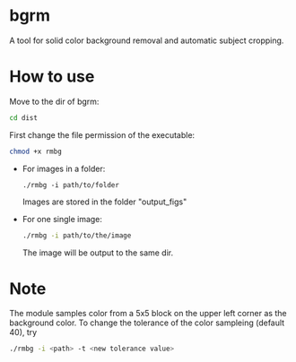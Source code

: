 # bgrm
A tool for solid color background removal and automatic subject cropping.

# How to use
Move to the dir of bgrm:
```bash
cd dist
```
First change the file permission of the executable:
```bash
chmod +x rmbg
```
* For images in a folder:
  ```
  ./rmbg -i path/to/folder
  ```
  Images are stored in the folder "output_figs"

* For one single image:
  ```bash
  ./rmbg -i path/to/the/image
  ```
  The image will be output to the same dir.

# Note
The module samples color from a 5x5 block on the upper left corner as the background color. To change the tolerance of the color sampleing (default 40), try
```bash
./rmbg -i <path> -t <new tolerance value>
```
